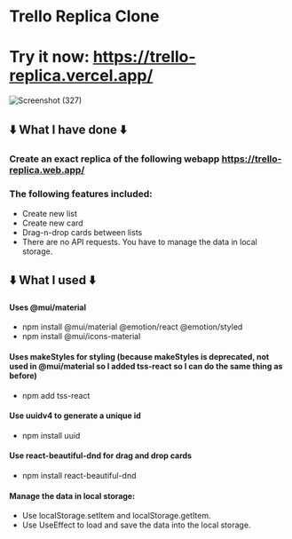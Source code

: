 # Trello Replica Clone

# Try it now: https://trello-replica.vercel.app/

![Screenshot (327)](https://user-images.githubusercontent.com/79184498/179663524-83a0713d-1260-4a78-840d-9d94fc6f9041.png)

## ⬇️ What I have done ⬇️
### Create an exact replica of the following webapp https://trello-replica.web.app/
### The following features included:
- Create new list
- Create new card
- Drag-n-drop cards between lists
- There are no API requests. You have to manage the data in local storage.

## ⬇️ What I used ⬇️

#### Uses @mui/material
- npm install @mui/material @emotion/react @emotion/styled
- npm install @mui/icons-material

#### Uses makeStyles for styling (because makeStyles is deprecated, not used in @mui/material so I added tss-react so I can do the same thing as before)
- npm add tss-react

#### Use uuidv4 to generate a unique id
- npm install uuid

#### Use react-beautiful-dnd for drag and drop cards
- npm install react-beautiful-dnd

#### Manage the data in local storage:
- Use localStorage.setItem and localStorage.getItem.
- Use UseEffect to load and save the data into the local storage.

